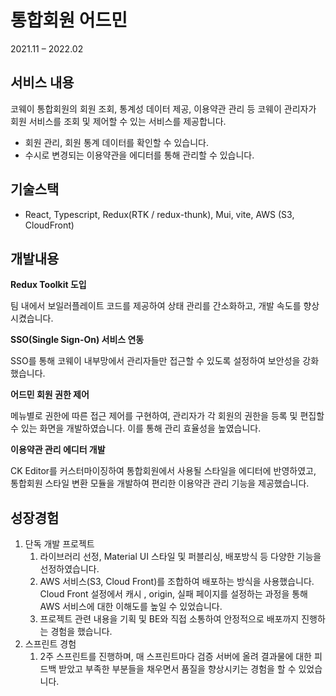 # 통합회원 어드민

2021.11 – 2022.02

## 서비스 내용

코웨이 통합회원의 회원 조회, 통계성 데이터 제공, 이용약관 관리 등 코웨이 관리자가 회원 서비스를 조회 및 제어할 수 있는 서비스를 제공합니다.

- 회원 관리, 회원 통계 데이터를 확인할 수 있습니다.
- 수시로 변경되는 이용약관을 에디터를 통해 관리할 수 있습니다.

## 기술스택

- React, Typescript, Redux(RTK / redux-thunk), Mui, vite, AWS (S3, CloudFront)

## 개발내용

**Redux Toolkit 도입**

팀 내에서 보일러플레이트 코드를 제공하여 상태 관리를 간소화하고, 개발 속도를 향상시켰습니다.

**SSO(Single Sign-On) 서비스 연동**

SSO를 통해 코웨이 내부망에서 관리자들만 접근할 수 있도록 설정하여 보안성을 강화했습니다.

**어드민 회원 권한 제어**

메뉴별로 권한에 따른 접근 제어를 구현하여, 관리자가 각 회원의 권한을 등록 및 편집할 수 있는 화면을 개발하였습니다. 이를 통해 관리 효율성을 높였습니다.

**이용약관 관리 에디터 개발**

CK Editor를 커스터마이징하여 통합회원에서 사용될 스타일을 에디터에 반영하였고, 통합회원 스타일 변환 모듈을 개발하여 편리한 이용약관 관리 기능을 제공했습니다.

## 성장경험

1. 단독 개발 프로젝트
   1. 라이브러리 선정, Material UI 스타일 및 퍼블리싱, 배포방식 등 다양한 기능을 선정하였습니다.
   2. AWS 서비스(S3, Cloud Front)를 조합하여 배포하는 방식을 사용했습니다. Cloud Front 설정에서 캐시 , origin, 실패 페이지를 설정하는 과정을 통해 AWS 서비스에 대한 이해도를 높일 수 있었습니다.
   3. 프로젝트 관련 내용을 기획 및 BE와 직접 소통하여 안정적으로 배포까지 진행하는 경험을 했습니다.
2. 스프린트 경험
   1. 2주 스프린트를 진행하며, 매 스프린트마다 검증 서버에 올려 결과물에 대한 피드백 받았고 부족한 부분들을 채우면서 품질을 향상시키는 경험을 할 수 있었습니다.

